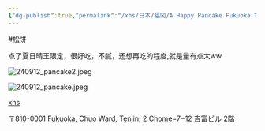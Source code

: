 ```yaml
---
{"dg-publish":true,"permalink":"/xhs/日本/福冈/A Happy Pancake Fukuoka Tenjin store/","tags":["rednote","福冈"],"created":"2024-09-12","updated":"2025-03-23T16:28:56.161+08:00"}
---
```


#松饼

点了夏日晴王限定，很好吃，不腻，还想再吃的程度,就是量有点大ww

![240912_pancake2.jpeg](/img/user/xhs/%E6%97%A5%E6%9C%AC/%E7%A6%8F%E5%86%88/photo/240912_pancake2.jpeg)

![240912_pancake.jpeg](/img/user/xhs/%E6%97%A5%E6%9C%AC/%E7%A6%8F%E5%86%88/photo/240912_pancake.jpeg)

[xhs](https://www.xiaohongshu.com/explore/672a560a000000003c01fc83?xsec_token=ABD3ui-4sBoQI1Ae4AKTfOp3Cvxu59uiEWh6NHdYJel-c=&xsec_source=pc_user)

〒810-0001 Fukuoka, Chuo Ward, Tenjin, 2 Chome−7−12 吉富ビル 2階